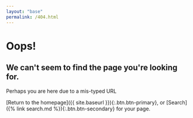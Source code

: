 ```yaml
---
layout: "base"
permalink: /404.html
---
```



# Oops!

## We can't seem to find the page you're looking for.

Perhaps you are here due to a mis-typed URL

[Return to the homepage]({{ site.baseurl }}){:.btn.btn-primary}, or [Search]({% link search.md %}){:.btn.btn-secondary} for your page.
